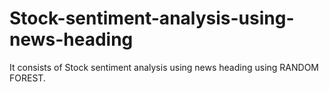 # Stock-sentiment-analysis-using-news-heading
It consists of Stock sentiment analysis using news heading using RANDOM FOREST.
